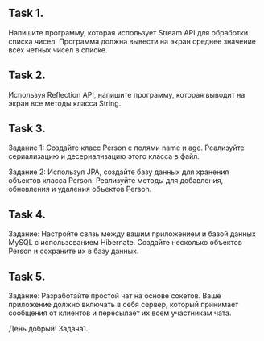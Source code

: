 ## Task 1. 
Напишите программу, которая использует Stream API для обработки списка чисел. Программа должна вывести на экран среднее значение всех четных чисел в списке.

## Task 2. 
Используя Reflection API, напишите программу, которая выводит на экран все методы класса String.

## Task 3. 
Задание 1: Создайте класс Person с полями name и age. Реализуйте сериализацию и десериализацию этого класса в файл.

Задание 2: Используя JPA, создайте базу данных для хранения объектов класса Person. Реализуйте методы для добавления, обновления и удаления объектов Person.

## Task 4. 
Задание: Настройте связь между вашим приложением и базой данных MySQL с использованием Hibernate. Создайте несколько объектов Person и сохраните их в базу данных.

## Task 5.
Задание: Разработайте простой чат на основе сокетов. Ваше приложение должно включать в себя сервер, который принимает сообщения от клиентов и пересылает их всем участникам чата.

День добрый!
Задача1.